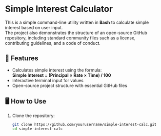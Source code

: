 # Simple Interest Calculator

This is a simple command-line utility written in **Bash** to calculate simple interest based on user input.  
The project also demonstrates the structure of an open-source GitHub repository, including standard community files such as a license, contributing guidelines, and a code of conduct.

## 📌 Features

- Calculates simple interest using the formula:  
  **Simple Interest = (Principal × Rate × Time) / 100**
- Interactive terminal input for values
- Open-source project structure with essential GitHub files

## 🖥️ How to Use

1. Clone the repository:
   ```bash
   git clone https://github.com/yourusername/simple-interest-calc.git
   cd simple-interest-calc
